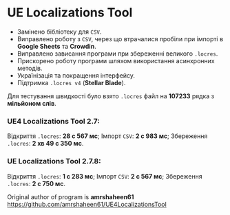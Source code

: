 # UE Localizations Tool

- Замінено бібліотеку для `CSV`.
- Виправлено роботу з `CSV`, через що втрачалися пробіли при імпорті в **Google Sheets** та **Crowdin**.
- Виправлено зависання програми при збереженні великого `.locres`.
- Прискорено роботу програми шляхом використання асинхронних методів.
- Українізація та покращення інтерфейсу.
- Підтримка `.locres v4` (**Stellar Blade**).

Для тестування швидкості було взято `.locres` файл на **107233** рядка з **мільйоном слів**.
### UE4 Localizations Tool 2.7:
Відкриття `.locres`: **28 с 567 мс**; Імпорт `CSV`: **2 с 983 мс**; Збереження `.locres`: **2 хв 49 с 350 мс**.
### UE Localizations Tool 2.7.8:
Відкриття `.locres`: **1 с 283 мс**; Імпорт `CSV`: **2 с 567 мс**; Збереження `.locres`: **2 с 750 мс**.

Original author of program is **amrshaheen61**
https://github.com/amrshaheen61/UE4LocalizationsTool
